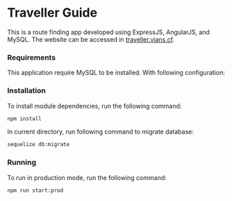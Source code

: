 # Traveller Guide

This is a route finding app developed using ExpressJS, AngularJS, and MySQL. The website can be accessed in [traveller.vians.cf](http://traveller.vians.cf).

### Requirements
This application require MySQL to be installed. With following configuration:

### Installation
To install module dependencies, run the following command:
```sh
npm install
```

In current directory, run following command to migrate database:
```sh
sequelize db:migrate
```

### Running
To run in production mode, run the following command:
```sh
npm run start:prod
```

